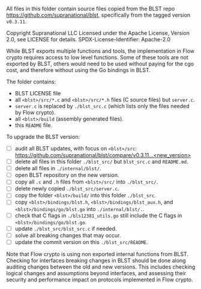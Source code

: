 All files in this folder contain source files copied from the BLST repo https://github.com/supranational/blst, 
specifically from the tagged version `v0.3.11`.

 Copyright Supranational LLC
 Licensed under the Apache License, Version 2.0, see LICENSE for details.
 SPDX-License-Identifier: Apache-2.0

While BLST exports multiple functions and tools, the implementation in Flow crypto requires access to low level functions. Some of these tools are not exported by BLST, others would need to be used without paying for the cgo cost, and therefore without using the Go bindings in BLST. 

The folder contains:
- BLST LICENSE file
- all `<blst>/src/*.c` and `<blst>/src/*.h` files (C source files) but `server.c`.
- `server.c` is replaced by `./blst_src.c` (which lists only the files needed by Flow crypto).
- all `<blst>/build`   (assembly generated files).
- this `README` file.

To upgrade the BLST version:
- [ ] audit all BLST updates, with focus on `<blst>/src`: https://github.com/supranational/blst/compare/v0.3.11...<new_version>
- [ ] delete all files in this folder `./blst_src/` but `blst_src.c` and `README.md`.
- [ ] delete all files in `./internal/blst/`.
- [ ] open BLST repository on the new version.
- [ ] copy all `.c` and `.h` files from `<blst>/src/` into `./blst_src/`.
- [ ] delete newly copied `./blst_src/server.c`.
- [ ] copy the folder `<blst>/build/` into this folder `./blst_src`.
- [ ] copy `<blst>/bindings/blst.h`, `<blst>/bindings/blst_aux.h`, and `<blst>/bindings/go/blst.go` into `./internal/blst/.`.
- [ ] check that C flags in `./bls12381_utils.go` still include the C flags in `<blst>/bindings/go/blst.go`.
- [ ] update `./blst_src/blst_src.c` if needed.
- [ ] solve all breaking changes that may occur.
- [ ] update the commit version on this `./blst_src/README`.

Note that Flow crypto is using non exported internal functions from BLST. Checking for interfaces breaking changes in BLST should be done along auditing changes between the old and new versions. This includes checking logical changes and assumptions beyond interfaces, and assessing their security and performance impact on protocols implemented in Flow crypto.
